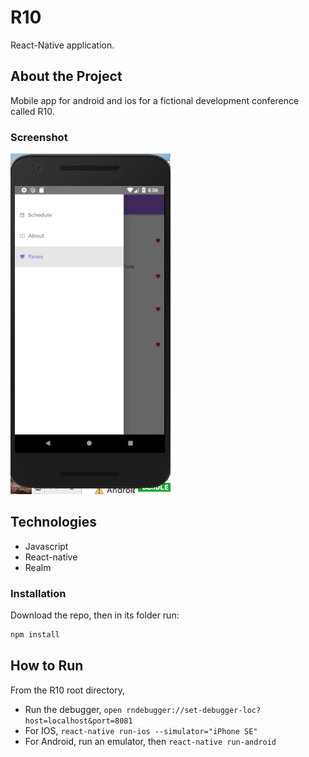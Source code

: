 # R10

React-Native application.

## About the Project
Mobile app for android and ios for a fictional development conference called R10.

### Screenshot

![R10-android Screenshot](R10-android.png)

## Technologies

* Javascript
* React-native
* Realm

### Installation

Download the repo, then in its folder run:

```bash
npm install
```

## How to Run

From the R10 root directory,

* Run the debugger, `open rndebugger://set-debugger-loc?host=localhost&port=8081`
* For IOS, `react-native run-ios --simulator="iPhone SE"`
* For Android, run an emulator, then `react-native run-android`
